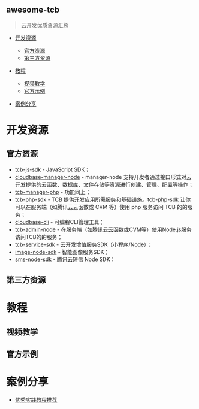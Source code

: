 ## awesome-tcb
> 云开发优质资源汇总

- [开发资源](#开发资源)
  - [官方资源](#官方资源)
  - [第三方资源](#第三方资源)

- [教程](#教程)
  - [视频教学](#视频教学)
  - [官方示例](#官方示例)

- [案例分享](#案例分享)

# 开发资源
## 官方资源
- [tcb-js-sdk](https://github.com/TencentCloudBase/tcb-js-sdk) - JavaScript SDK；
- [cloudbase-manager-node](https://github.com/TencentCloudBase/cloudbase-manager-node) - manager-node 支持开发者通过接口形式对云开发提供的云函数、数据库、文件存储等资源进行创建、管理、配置等操作；
- [tcb-manager-php](https://github.com/TencentCloudBase/tcb-manager-php) - 功能同上；
- [tcb-php-sdk](https://github.com/TencentCloudBase/tcb-php-sdk)  - TCB 提供开发应用所需服务和基础设施。tcb-php-sdk 让你可以在服务端（如腾讯云云函数或 CVM 等）使用 php 服务访问 TCB 的的服务；
- [cloudbase-cli](https://github.com/TencentCloudBase/cloud-base-cli) - 可编程CLI管理工具；
- [tcb-admin-node](https://github.com/TencentCloudBase/tcb-admin-node) - 在服务端（如腾讯云云函数或CVM等）使用Node.js服务访问TCB的的服务；
- [tcb-service-sdk](https://github.com/TencentCloudBase/tcb-service-sdk) - 云开发增值服务SDK（小程序/Node）；
- [image-node-sdk](https://github.com/TencentCloudBase/image-node-sdk) - 智能图像服务SDK；
- [sms-node-sdk](https://github.com/TencentCloudBase/sms-node-sdk) - 腾讯云短信 Node SDK；

## 第三方资源

# 教程
## 视频教学

## 官方示例

# 案例分享
- [优秀实践教程推荐](https://github.com/TencentCloudBase/Good-practice-tutorial-recommended)
